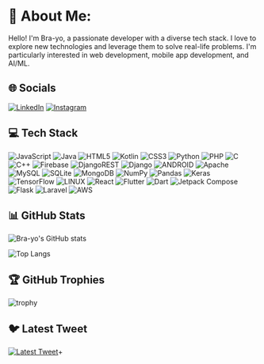 # 💫 About Me:
Hello! I'm Bra-yo, a passionate developer with a diverse tech stack. I love to explore new technologies and leverage them to solve real-life problems. I'm particularly interested in web development, mobile app development, and AI/ML.

## 🌐 Socials
[![LinkedIn](https://img.shields.io/badge/LinkedIn-blue?style=for-the-badge&logo=linkedin)](https://linkedin.com/in/BrianMutuku) [![Instagram](https://img.shields.io/badge/Instagram-blue?style=for-the-badge&logo=Instagram)](https://instagram.com/_eng.mutuku)

## 💻 Tech Stack
![JavaScript](https://img.shields.io/badge/JavaScript-323330?style=for-the-badge&logo=javascript) ![Java](https://img.shields.io/badge/Java-007396?style=for-the-badge&logo=java) ![HTML5](https://img.shields.io/badge/HTML5-E34F26?style=for-the-badge&logo=html5) ![Kotlin](https://img.shields.io/badge/Kotlin-0095D5?style=for-the-badge&logo=kotlin) ![CSS3](https://img.shields.io/badge/CSS3-1572B6?style=for-the-badge&logo=css3) ![Python](https://img.shields.io/badge/Python-3776AB?style=for-the-badge&logo=python) ![PHP](https://img.shields.io/badge/PHP-777BB4?style=for-the-badge&logo=php) ![C](https://img.shields.io/badge/C-A8B9CC?style=for-the-badge&logo=c) ![C++](https://img.shields.io/badge/C++-00599C?style=for-the-badge&logo=cplusplus) ![Firebase](https://img.shields.io/badge/Firebase-FFCA28?style=for-the-badge&logo=firebase) ![DjangoREST](https://img.shields.io/badge/DjangoREST-092E20?style=for-the-badge&logo=django) ![Django](https://img.shields.io/badge/Django-092E20?style=for-the-badge&logo=django) ![ANDROID](https://img.shields.io/badge/ANDROID-3DDC84?style=for-the-badge&logo=android) ![Apache](https://img.shields.io/badge/Apache-D22128?style=for-the-badge&logo=apache) ![MySQL](https://img.shields.io/badge/MySQL-4479A1?style=for-the-badge&logo=mysql) ![SQLite](https://img.shields.io/badge/SQLite-003B57?style=for-the-badge&logo=sqlite) ![MongoDB](https://img.shields.io/badge/MongoDB-47A248?style=for-the-badge&logo=mongodb) ![NumPy](https://img.shields.io/badge/NumPy-013243?style=for-the-badge&logo=numpy) ![Pandas](https://img.shields.io/badge/Pandas-150458?style=for-the-badge&logo=pandas) ![Keras](https://img.shields.io/badge/Keras-D00000?style=for-the-badge&logo=keras) ![TensorFlow](https://img.shields.io/badge/TensorFlow-FF6F00?style=for-the-badge&logo=tensorflow) ![LINUX](https://img.shields.io/badge/LINUX-FCC624?style=for-the-badge&logo=linux) ![React](https://img.shields.io/badge/React-61DAFB?style=for-the-badge&logo=react) ![Flutter](https://img.shields.io/badge/Flutter-02569B?style=for-the-badge&logo=flutter) ![Dart](https://img.shields.io/badge/Dart-0175C2?style=for-the-badge&logo=dart) ![Jetpack Compose](https://img.shields.io/badge/Jetpack%20Compose-4285F4?style=for-the-badge&logo=jetpack-compose) ![Flask](https://img.shields.io/badge/Flask-000000?style=for-the-badge&logo=flask) ![Laravel](https://img.shields.io/badge/Laravel-FF2D20?style=for-the-badge&logo=laravel) ![AWS](https://img.shields.io/badge/AWS-232F3E?style=for-the-badge&logo=amazon-aws)

## 📊 GitHub Stats
![Bra-yo's GitHub stats](https://github-readme-stats.vercel.app/api?username=Bra-yo&show_icons=true&theme=tokyonight)

![Top Langs](https://github-readme-stats.vercel.app/api/top-langs/?username=Bra-yo&layout=compact&theme=tokyonight)

## 🏆 GitHub Trophies
![trophy](https://github-profile-trophy.vercel.app/?username=Bra-yo&theme=darkhub)

## 🐦 Latest Tweet
[![Latest Tweet](https://img.shields.io/instagram/url?color=1DA1F2&logo=instagram&style=for-the-badge&url=https%3A%2F%2Finstagram.com%2F_eng.mutuku)](https://instagram.com/_eng.mutuku)+
